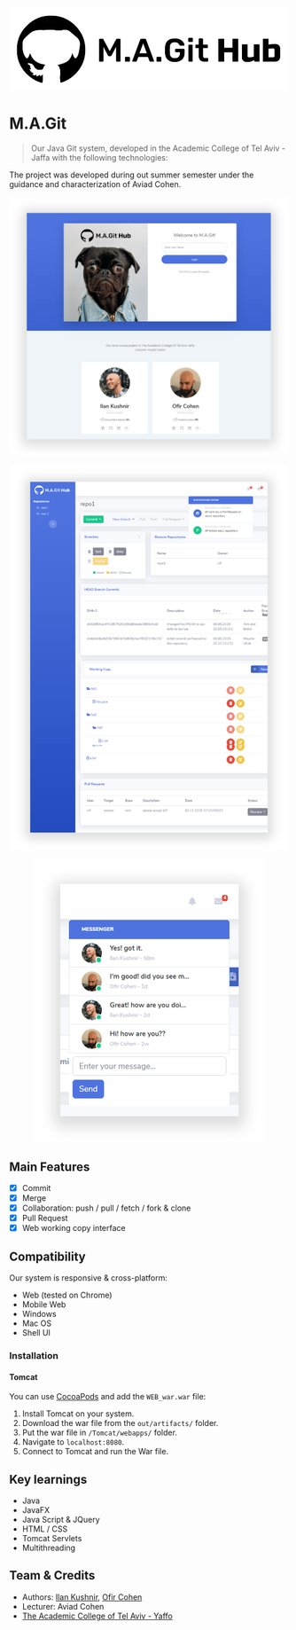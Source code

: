 <div align="center">

![](Design/MAGit-Logo.png)

</div>

# M.A.Git
> Our Java Git system, developed in the Academic College of Tel Aviv - Jaffa with the following technologies:


The project was developed during out summer semester under the guidance and characterization of Aviad Cohen.

<div align="center">

![Login page](Design/Demo-Login.png)

![Main system control panel](Design/Demo-System.png)

![Chat feature](Design/Demo-Chat.png)

</div>

## Main Features

- [x] Commit
- [x] Merge
- [x] Collaboration: push / pull / fetch / fork & clone
- [x] Pull Request
- [x] Web working copy interface

## Compatibility

Our system is responsive & cross-platform:
- Web (tested on Chrome)
- Mobile Web
- Windows
- Mac OS
- Shell UI

### Installation

#### Tomcat
You can use [CocoaPods](http://tomcat.apache.org/) and add the `WEB_war.war` file:

1. Install Tomcat on your system.
2. Download the war file from the ```out/artifacts/``` folder.
3. Put the war file in ```/Tomcat/webapps/``` folder.
4. Navigate to `localhost:8080`.
5. Connect to Tomcat and run the War file.

## Key learnings

- Java
- JavaFX
- Java Script & JQuery
- HTML / CSS
- Tomcat Servlets
- Multithreading

## Team & Credits

- Authors: <a href="mailto:ilan.kushnir@gmail.com" target="_blank">Ilan Kushnir</a>, <a href="mailto:ofir5300@gmail.com" target="_blank">Ofir Cohen</a>
- Lecturer: Aviad Cohen
- <a href="https://www.mta.ac.il/" target="_blank">The Academic College of Tel Aviv - Yaffo</a>

